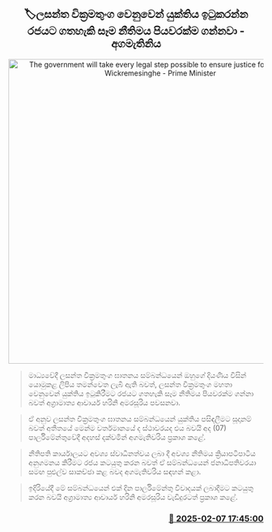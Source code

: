 <p align='center'><b><h2 align='center' title='The government will take every legal step possible to ensure justice for Lasantha Wickremesinghe - Prime Minister'>🏷ලසන්ත වික්‍රමතුංග වෙනුවෙන් යුක්තිය ඉටුකරන්න රජයට ගතහැකි සෑම නීතිමය පියවරක්ම ගන්නවා - අගමැතිනිය</h2></b></p>
<p align='center'><img src='https://helakuru.sgp1.cdn.digitaloceanspaces.com/esana/images/lib/harini-amarasuriya-parliment-2025.jpg' width='600' alt='The government will take every legal step possible to ensure justice for Lasantha Wickremesinghe - Prime Minister'></p>

> මාධ්‍යවේදී ලසන්ත වික්‍රමතුං​ග ඝාතනය සම්බන්ධයෙන් ඔහුගේ දියණිය විසින් යොමුකළ ලිපිය තමන්වෙත ලැබී ඇති බවත්, ලසන්ත වික්‍රමතුංග මහතා වෙනුවෙන් යුක්තිය ඉටුකිරීමට රජයට ගතහැකි සෑම නීතිමය පියවරක්ම ගන්නා බවත් අග්‍රාමාත්‍ය ආචාර්ය හරිනි අමරසූරිය පවසනවා.

> ඒ අනුව ලසන්ත වික්‍රමතුංග ඝාතනය සම්බන්ධයෙන් යුක්තිය පසිඳලීමට සූදානම් බවත් අතීතයේ මෙන්ම වර්තමාන​යේ ​ද ස්ථාවරයද එය බවයි අද (07) පාර්ලිමේන්තුවේදී අදහස් දක්වමින් අගමැතිවරිය ප්‍රකාශ කළේ.

> නීතිපති කාර්යාලයට අවශ්‍ය ස්වාධීනත්වය ලබා දී අවශ්‍ය නීතිමය ක්‍රියාපටිපාටිය අනුගමනය කිරීමට රජය කටයුතු කරන බවත් ඒ සම්බන්ධයෙන් ජනාධිපතිවරයා සමඟ පුළුල්ව සාකච්ඡා කළ බවද අගමැතිවරිය සඳහන් කළා.

> ඉදිරියේදී මේ සම්බන්ධයෙන් එක් දින පාර්ලිමේන්තු විවාදයක් ලබාදීමට කටයුතු කරන බවයි අග්‍රාමාත්‍ය ආචාර්ය හරිනි අමරසූරිය වැඩිදුරටත් ප්‍රකාශ කළේ. 



<h3 align='right'><a href='https://www.helakuru.lk/esana/p/107270/'>📅 2025-02-07 17:45:00</a></h3>
